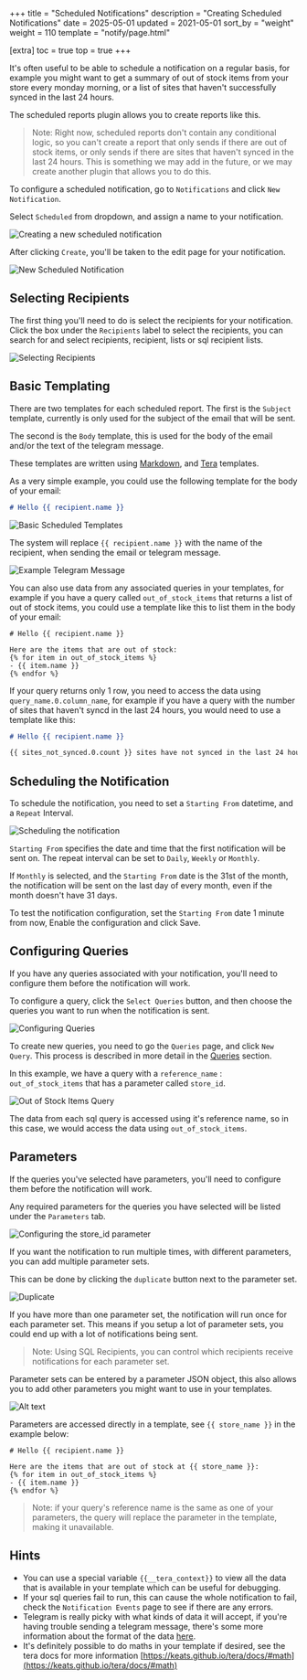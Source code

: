 +++
title = "Scheduled Notifications"
description = "Creating Scheduled Notifications"
date = 2025-05-01
updated = 2021-05-01
sort_by = "weight"
weight = 110
template = "notify/page.html"

[extra]
toc = true
top = true
+++

It's often useful to be able to schedule a notification on a regular basis, for example you might want to get a summary of out of stock items from your store every monday morning, or a list of sites that haven't successfully synced in the last 24 hours.

The scheduled reports plugin allows you to create reports like this.

> Note: Right now, scheduled reports don't contain any conditional logic, so you can't create a report that only sends if there are out of stock items, or only sends if there are sites that haven't synced in the last 24 hours. This is something we may add in the future, or we may create another plugin that allows you to do this.

To configure a scheduled notification, go to `Notifications` and click `New Notification`.

Select `Scheduled` from dropdown, and assign a name to your notification.

![Creating a new scheduled notification](/notify/images/image.png)

After clicking `Create`, you'll be taken to the edit page for your notification.

![New Scheduled Notification](/notify/images/image-1.png)

## Selecting Recipients

The first thing you'll need to do is select the recipients for your notification.
Click the box under the `Recipients` label to select the recipients, you can search for and select recipients, recipient, lists or sql recipient lists.

![Selecting Recipients](/notify/images/image-2.png)

## Basic Templating

There are two templates for each scheduled report.
The first is the `Subject` template, currently is only used for the subject of the email that will be sent.

The second is the `Body` template, this is used for the body of the email and/or the text of the telegram message.

These templates are written using [Markdown](https://www.markdownguide.org/basic-syntax/), and [Tera](https://keats.github.io/tera/docs/) templates.

As a very simple example, you could use the following template for the body of your email:

```markdown
# Hello {{ recipient.name }}
```

![Basic Scheduled Templates](/notify/images/image-3.png)

The system will replace `{{ recipient.name }}` with the name of the recipient, when sending the email or telegram message.

![Example Telegram Message](/notify/images/image-5.png)

You can also use data from any associated queries in your templates, for example if you have a query called `out_of_stock_items` that returns a list of out of stock items, you could use a template like this to list them in the body of your email:

```
# Hello {{ recipient.name }}

Here are the items that are out of stock:
{% for item in out_of_stock_items %}
- {{ item.name }}
{% endfor %}
```

If your query returns only 1 row, you need to access the data using `query_name.0.column_name`, for example if you have a query with the number of sites that haven't syncd in the last 24 hours, you would need to use a template like this:

```markdown
# Hello {{ recipient.name }}

{{ sites_not_synced.0.count }} sites have not synced in the last 24 hours!
```

## Scheduling the Notification

To schedule the notification, you need to set a `Starting From` datetime, and a `Repeat` Interval.

![Scheduling the notification](/notify/images/image-4.png)

`Starting From` specifies the date and time that the first notification will be sent on.
The repeat interval can be set to `Daily`, `Weekly` or `Monthly`.

If `Monthly` is selected, and the `Starting From` date is the 31st of the month, the notification will be sent on the last day of every month, even if the month doesn't have 31 days.

To test the notification configuration, set the `Starting From` date 1 minute from now, Enable the configuration and click Save.

## Configuring Queries

If you have any queries associated with your notification, you'll need to configure them before the notification will work.

To configure a query, click the `Select Queries` button, and then choose the queries you want to run when the notification is sent.

![Configuring Queries](/notify/images/image-8.png)

To create new queries, you need to go the `Queries` page, and click `New Query`. This process is described in more detail in the [Queries](/notify/queries) section.

In this example, we have a query with a `reference_name` : `out_of_stock_items` that has a parameter called `store_id`.

![Out of Stock Items Query](/notify/images/image-7.png)

The data from each sql query is accessed using it's reference name, so in this case, we would access the data using `out_of_stock_items`.

## Parameters

If the queries you've selected have parameters, you'll need to configure them before the notification will work.

Any required parameters for the queries you have selected will be listed under the `Parameters` tab.

![Configuring the store_id parameter](/notify/images/image-9.png)

If you want the notification to run multiple times, with different parameters, you can add multiple parameter sets.

This can be done by clicking the `duplicate` button next to the parameter set.

![Duplicate](/notify/images/image-10.png)

If you have more than one parameter set, the notification will run once for each parameter set. This means if you setup a lot of parameter sets, you could end up with a lot of notifications being sent.

> Note: Using SQL Recipients, you can control which recipients receive notifications for each parameter set.

Parameter sets can be entered by a parameter JSON object, this also allows you to add other parameters you might want to use in your templates.

![Alt text](/notify/images/image-11.png)

Parameters are accessed directly in a template, see `{{ store_name }}` in the example below:

```
# Hello {{ recipient.name }}

Here are the items that are out of stock at {{ store_name }}:
{% for item in out_of_stock_items %}
- {{ item.name }}
{% endfor %}
```

> Note: if your query's reference name is the same as one of your parameters, the query will replace the parameter in the template, making it unavailable.

## Hints

- You can use a special variable `{{__tera_context}}` to view all the data that is available in your template which can be useful for debugging.
- If your sql queries fail to run, this can cause the whole notification to fail, check the `Notification Events` page to see if there are any errors.
- Telegram is really picky with what kinds of data it will accept, if you're having trouble sending a telegram message, there's some more information about the format of the data [here](https://core.telegram.org/bots/api#markdownv2-style).
- It's definitely possible to do maths in your template if desired, see the tera docs for more information [https://keats.github.io/tera/docs/#math](https://keats.github.io/tera/docs/#math)
